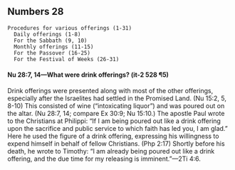 ## Numbers 28

```
Procedures for various offerings (1-31)
  Daily offerings (1-8)
  For the Sabbath (9, 10)
  Monthly offerings (11-15)
  For the Passover (16-25)
  For the Festival of Weeks (26-31)
```

#### Nu 28:7, 14​—What were drink offerings? (it-2 528 ¶5)

Drink offerings were presented along with most of the other offerings, especially after the Israelites had settled in the Promised Land. (Nu 15:2, 5, 8-10) This consisted of wine (“intoxicating liquor”) and was poured out on the altar. (Nu 28:7, 14; compare Ex 30:9; Nu 15:10.) The apostle Paul wrote to the Christians at Philippi: “If I am being poured out like a drink offering upon the sacrifice and public service to which faith has led you, I am glad.” Here he used the figure of a drink offering, expressing his willingness to expend himself in behalf of fellow Christians. (Php 2:17) Shortly before his death, he wrote to Timothy: “I am already being poured out like a drink offering, and the due time for my releasing is imminent.”​—2Ti 4:6.
